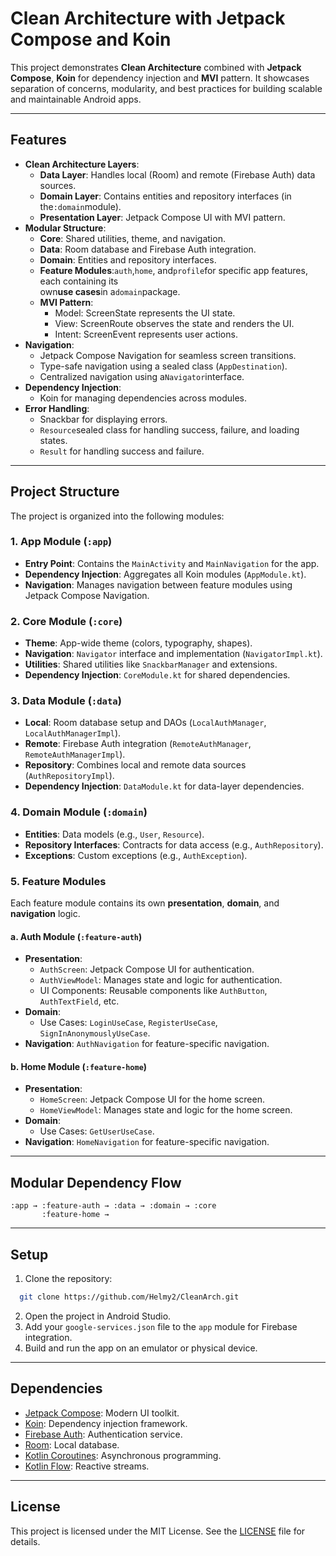 # Clean Architecture with Jetpack Compose and Koin
This project demonstrates **Clean Architecture** combined with **Jetpack Compose**, **Koin** for dependency injection and **MVI** pattern. It showcases separation of concerns, modularity, and best practices for building scalable and maintainable Android apps.

---
## Features
- **Clean Architecture Layers**:
  - **Data Layer**: Handles local (Room) and remote (Firebase Auth) data sources.
  - **Domain Layer**: Contains entities and repository interfaces (in the`:domain`module).
  - **Presentation Layer**: Jetpack Compose UI with MVI pattern.
- **Modular Structure**:
  - **Core**: Shared utilities, theme, and navigation.
  - **Data**: Room database and Firebase Auth integration.
  - **Domain**: Entities and repository interfaces.
  - **Feature Modules**:`auth`,`home`, and`profile`for specific app features, each containing its  
    own**use cases**in a`domain`package.
  - **MVI Pattern**:
    - Model: ScreenState represents the UI state.
    - View: ScreenRoute observes the state and renders the UI.
    - Intent: ScreenEvent represents user actions.
- **Navigation**:
  - Jetpack Compose Navigation for seamless screen transitions.
  - Type-safe navigation using a sealed class (`AppDestination`).
  - Centralized navigation using a`Navigator`interface.
- **Dependency Injection**:
  - Koin for managing dependencies across modules.
- **Error Handling**:
  - Snackbar for displaying errors.
  - `Resource`sealed class for handling success, failure, and loading states.
  - `Result` for handling success and failure.
---
## Project Structure

The project is organized into the following modules:
### 1. **App Module (`:app`)**
- **Entry Point**: Contains the `MainActivity` and `MainNavigation` for the app.
- **Dependency Injection**: Aggregates all Koin modules (`AppModule.kt`).
- **Navigation**: Manages navigation between feature modules using Jetpack Compose Navigation.
### 2. **Core Module (`:core`)**
- **Theme**: App-wide theme (colors, typography, shapes).
- **Navigation**: `Navigator` interface and implementation (`NavigatorImpl.kt`).
- **Utilities**: Shared utilities like `SnackbarManager` and extensions.
- **Dependency Injection**: `CoreModule.kt` for shared dependencies.
### 3. **Data Module (`:data`)**
- **Local**: Room database setup and DAOs (`LocalAuthManager`, `LocalAuthManagerImpl`).
- **Remote**: Firebase Auth integration (`RemoteAuthManager`, `RemoteAuthManagerImpl`).
- **Repository**: Combines local and remote data sources (`AuthRepositoryImpl`).
- **Dependency Injection**: `DataModule.kt` for data-layer dependencies.
### 4. **Domain Module (`:domain`)**
- **Entities**: Data models (e.g., `User`, `Resource`).
- **Repository Interfaces**: Contracts for data access (e.g., `AuthRepository`).
- **Exceptions**: Custom exceptions (e.g., `AuthException`).
### 5. **Feature Modules**
Each feature module contains its own **presentation**, **domain**, and **navigation** logic.
#### **a. Auth Module (`:feature-auth`)**
- **Presentation**:
  - `AuthScreen`: Jetpack Compose UI for authentication.
  - `AuthViewModel`: Manages state and logic for authentication.
  - UI Components: Reusable components like `AuthButton`, `AuthTextField`, etc.
- **Domain**:
  - Use Cases: `LoginUseCase`, `RegisterUseCase`, `SignInAnonymouslyUseCase`.
- **Navigation**: `AuthNavigation` for feature-specific navigation.
#### **b. Home Module (`:feature-home`)**
- **Presentation**:
  - `HomeScreen`: Jetpack Compose UI for the home screen.
  - `HomeViewModel`: Manages state and logic for the home screen.
- **Domain**:
  - Use Cases: `GetUserUseCase`.
- **Navigation**: `HomeNavigation` for feature-specific navigation.

---

## Modular Dependency Flow

```
:app → :feature-auth → :data → :domain → :core
       :feature-home → 
```
---
## Setup

1. Clone the repository:
  ```bash
    git clone https://github.com/Helmy2/CleanArch.git
   ```
2. Open the project in Android Studio.
3. Add your `google-services.json` file to the `app` module for Firebase integration.
4. Build and run the app on an emulator or physical device.
---

## Dependencies
- [Jetpack Compose](https://developer.android.com/jetpack/compose): Modern UI toolkit.
- [Koin](https://insert-koin.io/): Dependency injection framework.
- [Firebase Auth](https://firebase.google.com/docs/auth): Authentication service.
- [Room](https://developer.android.com/training/data-storage/room): Local database.
- [Kotlin Coroutines](https://kotlinlang.org/docs/coroutines-overview.html): Asynchronous programming.
- [Kotlin Flow](https://kotlinlang.org/docs/flow.html): Reactive streams.

---

## License

This project is licensed under the MIT License. See the [LICENSE](https://chat.deepseek.com/a/chat/s/LICENSE) file for details.